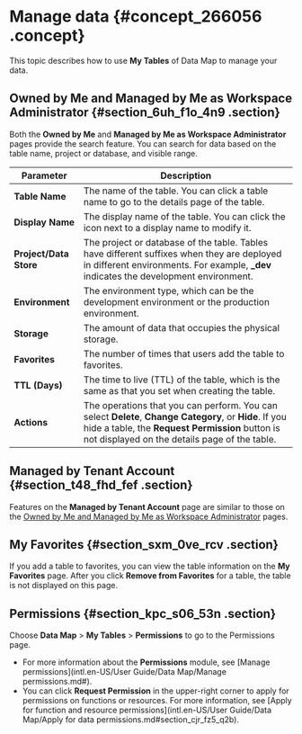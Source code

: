 # Manage data {#concept_266056 .concept}

This topic describes how to use **My Tables** of Data Map to manage your data.

## Owned by Me and Managed by Me as Workspace Administrator {#section_6uh_f1o_4n9 .section}

Both the **Owned by Me** and **Managed by Me as Workspace Administrator** pages provide the search feature. You can search for data based on the table name, project or database, and visible range.

|Parameter|Description|
|---------|-----------|
|**Table Name**|The name of the table. You can click a table name to go to the details page of the table.|
|**Display Name**|The display name of the table. You can click the icon next to a display name to modify it.|
|**Project/Data Store**|The project or database of the table. Tables have different suffixes when they are deployed in different environments. For example, **\_dev** indicates the development environment.|
|**Environment**|The environment type, which can be the development environment or the production environment.|
|**Storage**|The amount of data that occupies the physical storage.|
|**Favorites**|The number of times that users add the table to favorites.|
|**TTL \(Days\)**|The time to live \(TTL\) of the table, which is the same as that you set when creating the table.|
|**Actions**|The operations that you can perform. You can select **Delete**, **Change Category**, or **Hide**. If you hide a table, the **Request Permission** button is not displayed on the details page of the table.|

## Managed by Tenant Account {#section_t48_fhd_fef .section}

Features on the **Managed by Tenant Account** page are similar to those on the [Owned by Me and Managed by Me as Workspace Administrator](#section_6uh_f1o_4n9) pages.

## My Favorites {#section_sxm_0ve_rcv .section}

If you add a table to favorites, you can view the table information on the **My Favorites** page. After you click **Remove from Favorites** for a table, the table is not displayed on this page.

## Permissions {#section_kpc_s06_53n .section}

Choose **Data Map** \> **My Tables** \> **Permissions** to go to the Permissions page.

-   For more information about the **Permissions** module, see [Manage permissions](intl.en-US/User Guide/Data Map/Manage permissions.md#).
-   You can click **Request Permission** in the upper-right corner to apply for permissions on functions or resources. For more information, see [Apply for function and resource permissions](intl.en-US/User Guide/Data Map/Apply for data permissions.md#section_cjr_fz5_q2b).

